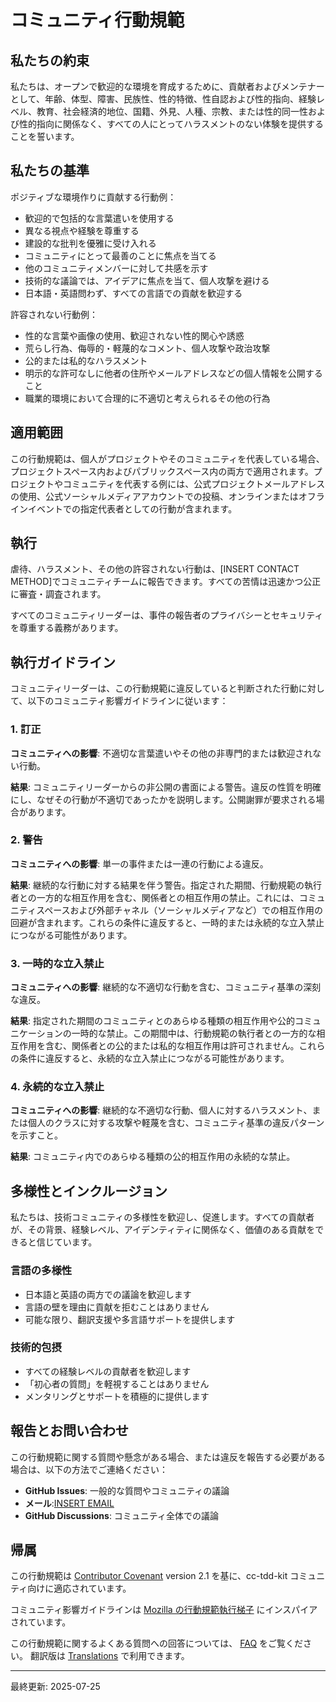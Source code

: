 # コミュニティ行動規範

## 私たちの約束

私たちは、オープンで歓迎的な環境を育成するために、貢献者およびメンテナーとして、年齢、体型、障害、民族性、性的特徴、性自認および性的指向、経験レベル、教育、社会経済的地位、国籍、外見、人種、宗教、または性的同一性および性的指向に関係なく、すべての人にとってハラスメントのない体験を提供することを誓います。

## 私たちの基準

ポジティブな環境作りに貢献する行動例：

- 歓迎的で包括的な言葉遣いを使用する
- 異なる視点や経験を尊重する
- 建設的な批判を優雅に受け入れる
- コミュニティにとって最善のことに焦点を当てる
- 他のコミュニティメンバーに対して共感を示す
- 技術的な議論では、アイデアに焦点を当て、個人攻撃を避ける
- 日本語・英語問わず、すべての言語での貢献を歓迎する

許容されない行動例：

- 性的な言葉や画像の使用、歓迎されない性的関心や誘惑
- 荒らし行為、侮辱的・軽蔑的なコメント、個人攻撃や政治攻撃
- 公的または私的なハラスメント
- 明示的な許可なしに他者の住所やメールアドレスなどの個人情報を公開すること
- 職業的環境において合理的に不適切と考えられるその他の行為

## 適用範囲

この行動規範は、個人がプロジェクトやそのコミュニティを代表している場合、プロジェクトスペース内およびパブリックスペース内の両方で適用されます。プロジェクトやコミュニティを代表する例には、公式プロジェクトメールアドレスの使用、公式ソーシャルメディアアカウントでの投稿、オンラインまたはオフラインイベントでの指定代表者としての行動が含まれます。

## 執行

虐待、ハラスメント、その他の許容されない行動は、[INSERT CONTACT METHOD]でコミュニティチームに報告できます。すべての苦情は迅速かつ公正に審査・調査されます。

すべてのコミュニティリーダーは、事件の報告者のプライバシーとセキュリティを尊重する義務があります。

## 執行ガイドライン

コミュニティリーダーは、この行動規範に違反していると判断された行動に対して、以下のコミュニティ影響ガイドラインに従います：

### 1. 訂正

**コミュニティへの影響**: 不適切な言葉遣いやその他の非専門的または歓迎されない行動。

**結果**: コミュニティリーダーからの非公開の書面による警告。違反の性質を明確にし、なぜその行動が不適切であったかを説明します。公開謝罪が要求される場合があります。

### 2. 警告

**コミュニティへの影響**: 単一の事件または一連の行動による違反。

**結果**: 継続的な行動に対する結果を伴う警告。指定された期間、行動規範の執行者との一方的な相互作用を含む、関係者との相互作用の禁止。これには、コミュニティスペースおよび外部チャネル（ソーシャルメディアなど）での相互作用の回避が含まれます。これらの条件に違反すると、一時的または永続的な立入禁止につながる可能性があります。

### 3. 一時的な立入禁止

**コミュニティへの影響**: 継続的な不適切な行動を含む、コミュニティ基準の深刻な違反。

**結果**: 指定された期間のコミュニティとのあらゆる種類の相互作用や公的コミュニケーションの一時的な禁止。この期間中は、行動規範の執行者との一方的な相互作用を含む、関係者との公的または私的な相互作用は許可されません。これらの条件に違反すると、永続的な立入禁止につながる可能性があります。

### 4. 永続的な立入禁止

**コミュニティへの影響**: 継続的な不適切な行動、個人に対するハラスメント、または個人のクラスに対する攻撃や軽蔑を含む、コミュニティ基準の違反パターンを示すこと。

**結果**: コミュニティ内でのあらゆる種類の公的相互作用の永続的な禁止。

## 多様性とインクルージョン

私たちは、技術コミュニティの多様性を歓迎し、促進します。すべての貢献者が、その背景、経験レベル、アイデンティティに関係なく、価値のある貢献をできると信じています。

### 言語の多様性

- 日本語と英語の両方での議論を歓迎します
- 言語の壁を理由に貢献を拒むことはありません
- 可能な限り、翻訳支援や多言語サポートを提供します

### 技術的包摂

- すべての経験レベルの貢献者を歓迎します
- 「初心者の質問」を軽視することはありません
- メンタリングとサポートを積極的に提供します

## 報告とお問い合わせ

この行動規範に関する質問や懸念がある場合、または違反を報告する必要がある場合は、以下の方法でご連絡ください：

- **GitHub Issues**: 一般的な質問やコミュニティの議論
- **メール**:[INSERT EMAIL](深刻な違反や機密事項)
- **GitHub Discussions**: コミュニティ全体での議論

## 帰属

この行動規範は [Contributor Covenant](https://www.contributor-covenant.org/) version 2.1 を基に、cc-tdd-kit コミュニティ向けに適応されています。

コミュニティ影響ガイドラインは [Mozilla の行動規範執行梯子](https://github.com/mozilla/diversity) にインスパイアされています。

この行動規範に関するよくある質問への回答については、
[FAQ](https://www.contributor-covenant.org/faq) をご覧ください。
翻訳版は [Translations](https://www.contributor-covenant.org/translations) で利用できます。

---

最終更新: 2025-07-25

